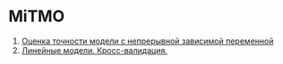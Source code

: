 # MiTMO
1. [Оценка точности модели с непрерывной зависимой переменной](https://github.com/Crxdu/MiTMO/tree/main/lab1)
2. [Линейные модели. Кросс-валидация.](https://github.com/Crxdu/MiTMO/tree/main/lab2)


